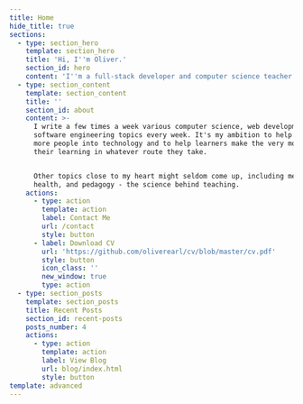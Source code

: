 ```yaml
---
title: Home
hide_title: true
sections:
  - type: section_hero
    template: section_hero
    title: 'Hi, I''m Oliver.'
    section_id: hero
    content: 'I''m a full-stack developer and computer science teacher from the UK. '
  - type: section_content
    template: section_content
    title: ''
    section_id: about
    content: >-
      I write a few times a week various computer science, web development, and
      software engineering topics every week. It's my ambition to help more and
      more people into technology and to help learners make the very most out of
      their learning in whatever route they take. 


      Other topics close to my heart might seldom come up, including mental
      health, and pedagogy - the science behind teaching.
    actions:
      - type: action
        template: action
        label: Contact Me
        url: /contact
        style: button
      - label: Download CV
        url: 'https://github.com/oliverearl/cv/blob/master/cv.pdf'
        style: button
        icon_class: ''
        new_window: true
        type: action
  - type: section_posts
    template: section_posts
    title: Recent Posts
    section_id: recent-posts
    posts_number: 4
    actions:
      - type: action
        template: action
        label: View Blog
        url: blog/index.html
        style: button
template: advanced
---
```

